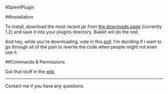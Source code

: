 #SpleefPlugin

##Installation

To install, download the most recent jar from [the downloads page](https://www.dropbox.com/sh/svfzgswubl76of1/tXcZbL7QLV/Spleef%20Downloads) (currently 1.2) and save it into your plugins directory. Bukkit will do the rest.  

And hey, while you're downloading, vote in this [poll](http://poll.pollcode.com/t1tpil). I'm deciding if i want to go through all of the pain to rewrite the code when people might not even use it.

##Commands & Permissions

Got that stuff in the [wiki](https://github.com/evan1026/SpleefPlugin/wiki)

***

Contact me if you have any questions.
